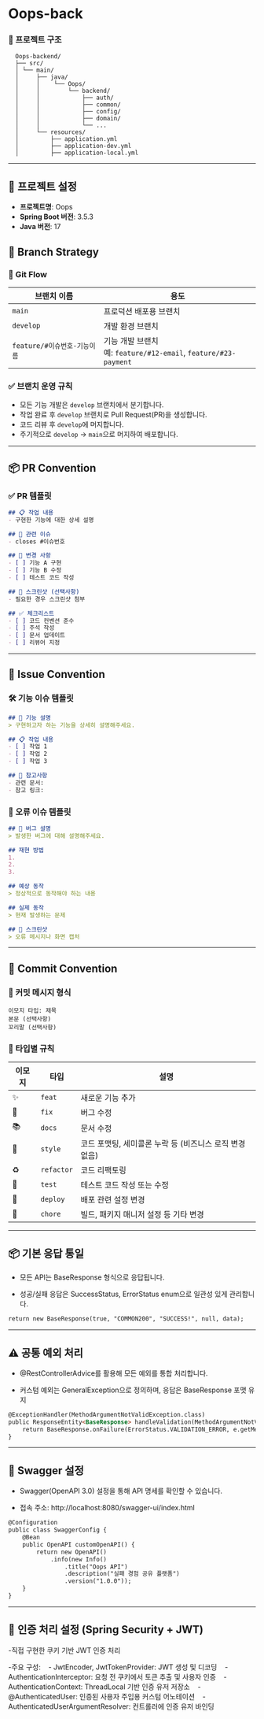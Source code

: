# Oops-back

### 📁 프로젝트 구조
```
  Oops-backend/ 
  ├── src/ 
  │ └── main/ 
  │     ├── java/
  │     │    └── Oops/
  │     │        └── backend/
  │     │            ├── auth/
  │     │            ├── common/
  │     │            ├── config/
  │     │            ├── domain/ 
  │     │            └── ... 
  │     └── resources/ 
  │         ├── application.yml 
  │         ├── application-dev.yml 
  │         ├── application-local.yml 
```

---
## 🔧 프로젝트 설정

- **프로젝트명**: Oops
- **Spring Boot 버전**: 3.5.3
- **Java 버전**: 17

## 📁 Branch Strategy

### 🔀 Git Flow

| 브랜치 이름               | 용도                                                          |
| -------------------- | ----------------------------------------------------------- |
| `main`               | 프로덕션 배포용 브랜치                                                |
| `develop`                | 개발 환경 브랜치                                                   |
| `feature/#이슈번호-기능이름` | 기능 개발 브랜치 <br>예: `feature/#12-email`, `feature/#23-payment` |

### ✅ 브랜치 운영 규칙

* 모든 기능 개발은 `develop` 브랜치에서 분기합니다.
* 작업 완료 후 `develop` 브랜치로 Pull Request(PR)을 생성합니다.
* 코드 리뷰 후 `develop`에 머지합니다.
* 주기적으로 `develop` → `main`으로 머지하여 배포합니다.

---

## 📦 PR Convention

### ✅ PR 템플릿

```md
## 📋 작업 내용
- 구현한 기능에 대한 상세 설명

## 🎯 관련 이슈
- closes #이슈번호

## 📝 변경 사항
- [ ] 기능 A 구현
- [ ] 기능 B 수정
- [ ] 테스트 코드 작성

## 📸 스크린샷 (선택사항)
- 필요한 경우 스크린샷 첨부

## ✅ 체크리스트
- [ ] 코드 컨벤션 준수
- [ ] 주석 작성
- [ ] 문서 업데이트
- [ ] 리뷰어 지정
```

---

## 🧾 Issue Convention

### 🛠 기능 이슈 템플릿

```md
## 📌 기능 설명
> 구현하고자 하는 기능을 상세히 설명해주세요.

## 📋 작업 내용
- [ ] 작업 1
- [ ] 작업 2
- [ ] 작업 3

## 📎 참고사항
- 관련 문서:
- 참고 링크:
```

### 🐛 오류 이슈 템플릿

```md
## 🐛 버그 설명
> 발생한 버그에 대해 설명해주세요.

## 재현 방법
1. 
2. 
3. 

## 예상 동작
> 정상적으로 동작해야 하는 내용

## 실제 동작
> 현재 발생하는 문제

## 📸 스크린샷
> 오류 메시지나 화면 캡처
```

---

## 💬 Commit Convention

### 🧱 커밋 메시지 형식

```
이모지 타입: 제목
본문 (선택사항)
꼬리말 (선택사항)
```

### 🔖 타입별 규칙

| 이모지 | 타입         | 설명                                |
| --- | ---------- | --------------------------------- |
| ✨   | `feat`     | 새로운 기능 추가                         |
| 🐛  | `fix`      | 버그 수정                             |
| 📚  | `docs`     | 문서 수정                             |
| 💄  | `style`    | 코드 포맷팅, 세미콜론 누락 등 (비즈니스 로직 변경 없음) |
| ♻️  | `refactor` | 코드 리팩토링                           |
| 🧪  | `test`     | 테스트 코드 작성 또는 수정                   |
| 🚀  | `deploy`   | 배포 관련 설정 변경                       |
| 🧹  | `chore`    | 빌드, 패키지 매니저 설정 등 기타 변경            |

---
## 📦 기본 응답 통일 

- 모든 API는 BaseResponse<T> 형식으로 응답됩니다.

- 성공/실패 응답은 SuccessStatus, ErrorStatus enum으로 일관성 있게 관리합니다.
```md
return new BaseResponse(true, "COMMON200", "SUCCESS!", null, data);
```
---

## ⚠️ 공통 예외 처리 

- @RestControllerAdvice를 활용해 모든 예외를 통합 처리합니다.

- 커스텀 예외는 GeneralException으로 정의하며, 응답은 BaseResponse 포맷 유지

```md
@ExceptionHandler(MethodArgumentNotValidException.class)
public ResponseEntity<BaseResponse> handleValidation(MethodArgumentNotValidException e) {
    return BaseResponse.onFailure(ErrorStatus.VALIDATION_ERROR, e.getMessage());
}
```

---

## 📘 Swagger 설정 
- Swagger(OpenAPI 3.0) 설정을 통해 API 명세를 확인할 수 있습니다.

- 접속 주소: http://localhost:8080/swagger-ui/index.html

```md
@Configuration
public class SwaggerConfig {
    @Bean
    public OpenAPI customOpenAPI() {
        return new OpenAPI()
            .info(new Info()
                .title("Oops API")
                .description("실패 경험 공유 플랫폼")
                .version("1.0.0"));
    }
}
```

---

## 🔐 인증 처리 설정 (Spring Security + JWT)
-직접 구현한 쿠키 기반 JWT 인증 처리

-주요 구성:
   - JwtEncoder, JwtTokenProvider: JWT 생성 및 디코딩
   - AuthenticationInterceptor: 요청 전 쿠키에서 토큰 추출 및 사용자 인증
   - AuthenticationContext: ThreadLocal 기반 인증 유저 저장소
   - @AuthenticatedUser: 인증된 사용자 주입용 커스텀 어노테이션
   - AuthenticatedUserArgumentResolver: 컨트롤러에 인증 유저 바인딩
